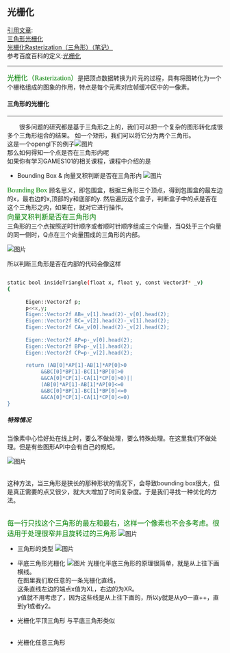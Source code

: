 ## 光栅化

<u>引用文章</u>:</br>
 [<u>三角形光栅化</u>](https://blog.csdn.net/qjh5606/article/details/88915566)</br>
[<u>光栅化Rasterization（三角形）（笔记）</u>](https://blog.csdn.net/qq_37856544/article/details/113057809)</br>
参考百度百科的定义:[光栅化](https://baike.baidu.com/item/%E5%85%89%E6%A0%85%E5%8C%96/10008122?fr=aladdin)
***
<font color=#008000 size=3 face="黑体">光栅化（Rasterization）</font>是把顶点数据转换为片元的过程，具有将图转化为一个个栅格组成的图象的作用，特点是每个元素对应帧缓冲区中的一像素。
<br/>

#### 三角形的光栅化
***
&emsp;&emsp;很多问题的研究都是基于三角形之上的，我们可以把一个复杂的图形转化成很多个三角形组合的结果。 如一个矩形，我们可以将它分为两个三角形。</br>
这是一个opengl下的例子![图片](https://learnopengl-cn.github.io/img/01/04/hellotriangle2.png)
</br>
那么如何得知一个点是否在三角形内呢</br>
如果你有学习GAMES101的相关课程，课程中介绍的是</br>
- Bounding Box & 向量叉积判断是否在三角形内
![图片](https://img-blog.csdnimg.cn/20210123192250767.png?x-oss-process=image/watermark,type_ZmFuZ3poZW5naGVpdGk,shadow_10,text_aHR0cHM6Ly9ibG9nLmNzZG4ubmV0L3FxXzM3ODU2NTQ0,size_16,color_FFFFFF,t_70)

<font color=#008000 size=3 face="黑体">Bounding Box</font>
 顾名思义，即包围盒，根据三角形三个顶点，得到包围盒的最左边的x，最右边的x,顶部的y和底部的y. 然后遍历这个盒子，判断盒子中的点是否在这个三角形之内，如果在，就对它进行操作。</br>
<font color=#008000 size=3 face="黑体">向量叉积判断是否在三角形内</font>
</br>
三角形的三个点按照逆时针顺序或者顺时针顺序组成三个向量，当Q处于三个向量的同一侧时，Q点在三个向量围成的三角形的内部。

![图片](https://img-blog.csdnimg.cn/20210123191146100.png?x-oss-process=image/watermark,type_ZmFuZ3poZW5naGVpdGk,shadow_10,text_aHR0cHM6Ly9ibG9nLmNzZG4ubmV0L3FxXzM3ODU2NTQ0,size_16,color_FFFFFF,t_70)

所以判断三角形是否在内部的代码会像这样</br>
```bash

static bool insideTriangle(float x, float y, const Vector3f* _v)
{   
    
      Eigen::Vector2f p;
      p<<x,y;
      Eigen::Vector2f AB=_v[1].head(2)-_v[0].head(2);
      Eigen::Vector2f BC=_v[2].head(2)-_v[1].head(2);
      Eigen::Vector2f CA=_v[0].head(2)-_v[2].head(2);
      
      Eigen::Vector2f AP=p-_v[0].head(2);
      Eigen::Vector2f BP=p-_v[1].head(2);
      Eigen::Vector2f CP=p-_v[2].head(2);
      
      return (AB[0]*AP[1]-AB[1]*AP[0]>0
           &&BC[0]*BP[1]-BC[1]*BP[0]>0
           &&CA[0]*CP[1]-CA[1]*CP[0]>0)||
           (AB[0]*AP[1]-AB[1]*AP[0]<=0
           &&BC[0]*BP[1]-BC[1]*BP[0]<=0
           &&CA[0]*CP[1]-CA[1]*CP[0]<=0)
}
```
##### 特殊情况
当像素中心恰好处在线上时，要么不做处理，要么特殊处理。在这里我们不做处理。但是有些图形API中会有自己的规矩。

![图片](https://img-blog.csdnimg.cn/20210123191908922.png?x-oss-process=image/watermark,type_ZmFuZ3poZW5naGVpdGk,shadow_10,text_aHR0cHM6Ly9ibG9nLmNzZG4ubmV0L3FxXzM3ODU2NTQ0,size_16,color_FFFFFF,t_70)


<br/>
这种方法，当三角形是狭长的那种形状的情况下，会导致bounding box很大，但是真正需要的点又很少，就大大增加了时间复杂度。于是我们寻找一种优化的方法。
<br/>
<br/>

<font color=#008000 size=3 face="黑体">每一行只找这个三角形的最左和最右，这样一个像素也不会多考虑。很适用于处理很窄并且旋转过的三角形</font>
![图片](https://img-blog.csdnimg.cn/20210123193048718.png?x-oss-process=image/watermark,type_ZmFuZ3poZW5naGVpdGk,shadow_10,text_aHR0cHM6Ly9ibG9nLmNzZG4ubmV0L3FxXzM3ODU2NTQ0,size_16,color_FFFFFF,t_70)</br>

- 三角形的类型
![图片](https://img-blog.csdnimg.cn/20190330170505110.png?x-oss-process=image/watermark,type_ZmFuZ3poZW5naGVpdGk,shadow_10,text_aHR0cHM6Ly9ibG9nLmNzZG4ubmV0L3FqaDU2MDY=,size_16,color_FFFFFF,t_70)</br>

- 平底三角形光栅化
![图片](https://img-blog.csdnimg.cn/20190330170604318.png?x-oss-process=image/watermark,type_ZmFuZ3poZW5naGVpdGk,shadow_10,text_aHR0cHM6Ly9ibG9nLmNzZG4ubmV0L3FqaDU2MDY=,size_16,color_FFFFFF,t_70)
光栅化平底三角形的原理很简单，就是从上往下画横线。</br>
在图里我们取任意的一条光栅化直线，</br>
这条直线左边的端点x值为XL，右边的为XR。</br>
y值就不用考虑了，因为这些线是从上往下画的，所以y就是从y0一直++，直到y1或者y2。</br>

- 光栅化平顶三角形
与平底三角形类似</br></br>
- 光栅化任意三角形</br>




